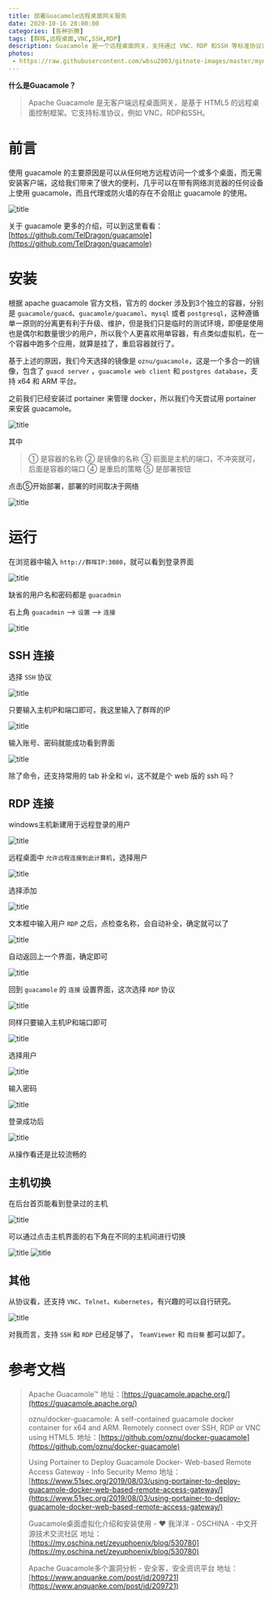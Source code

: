 ```yaml
---
title: 部署Guacamole远程桌面网关服务
date: 2020-10-16 20:00:00
categories: [各种折腾]
tags: [群晖,远程桌面,VNC,SSH,RDP]
description: Guacamole 是一个远程桌面网关，支持通过 VNC、RDP 和SSH 等标准协议访问远程桌面。
photos: 
 - https://raw.githubusercontent.com/wbsu2003/gitnote-images/master/mynote/2020/09/16/logo1-1600260688286.png
---
```


**什么是Guacamole？**
> Apache Guacamole 是无客户端远程桌面网关，是基于 HTML5 的远程桌面控制框架。它支持标准协议，例如 VNC，RDP和SSH。

# 前言

使用 guacamole 的主要原因是可以从任何地方远程访问一个或多个桌面，而无需安装客户端，这给我们带来了很大的便利，几乎可以在带有网络浏览器的任何设备上使用 guacamole，而且代理或防火墙的存在不会阻止 guacamole 的使用。

![title](https://raw.githubusercontent.com/wbsu2003/gitnote-images/master/mynote/2020/09/16/%E6%9E%B6%E6%9E%84-1600260803126.png)



关于 guacamole 更多的介绍，可以到这里看看：[https://github.com/TelDragon/guacamole](https://github.com/TelDragon/guacamole)


# 安装

根据 apache guacamole 官方文档，官方的 docker 涉及到3个独立的容器，分别是 `guacamole/guacd`、`guacamole/guacamol`、`mysql` 或者 `postgresql`，这种遵循单一原则的分离更有利于升级、维护，但是我们只是临时的测试环境，即便是使用也是偶尔和数量很少的用户，所以我个人更喜欢用单容器，有点类似虚拟机，在一个容器中跑多个应用，就算是挂了，重启容器就行了。

基于上述的原因，我们今天选择的镜像是 `oznu/guacamole`，这是一个多合一的镜像，包含了 `guacd server` ，`guacamole web client` 和 `postgres database`，支持 x64 和 ARM 平台。 

之前我们已经安装过 portainer 来管理 docker，所以我们今天尝试用 portainer 来安装 guacamole。

![title](https://raw.githubusercontent.com/wbsu2003/gitnote-images/master/mynote/2020/09/16/docker1-1600260893774.png)

其中
> ① 是容器的名称
② 是镜像的名称
③ 前面是主机的端口，不冲突就可，后面是容器的端口
④ 是重启的策略
⑤ 是部署按钮

点击⑤开始部署，部署的时间取决于网络

![title](https://raw.githubusercontent.com/wbsu2003/gitnote-images/master/mynote/2020/09/16/docker2-1600260918381.png)

# 运行

在浏览器中输入 `http://群晖IP:3080`，就可以看到登录界面

![title](https://raw.githubusercontent.com/wbsu2003/gitnote-images/master/mynote/2020/09/16/login-1600260935535.png)

缺省的用户名和密码都是 `guacadmin`


右上角 `guacadmin` --> `设置` --> `连接`

![title](https://raw.githubusercontent.com/wbsu2003/gitnote-images/master/mynote/2020/09/16/setup1-1600260977020.png)

## SSH 连接

选择 `SSH` 协议

![title](https://raw.githubusercontent.com/wbsu2003/gitnote-images/master/mynote/2020/09/16/setup2-1600261007887.png)

只要输入主机IP和端口即可，我这里输入了群晖的IP

![title](https://raw.githubusercontent.com/wbsu2003/gitnote-images/master/mynote/2020/09/16/setup3-1600261022509.png)

输入账号、密码就能成功看到界面

![title](https://raw.githubusercontent.com/wbsu2003/gitnote-images/master/mynote/2020/09/16/setup4-1600261045349.png)
 
 除了命令，还支持常用的 tab 补全和 vi，这不就是个 web 版的 ssh 吗？

## RDP 连接

windows主机新建用于远程登录的用户

![title](https://raw.githubusercontent.com/wbsu2003/gitnote-images/master/mynote/2020/09/16/windows1-1600261074886.png)

远程桌面中 `允许远程连接到此计算机`，选择用户

![title](https://raw.githubusercontent.com/wbsu2003/gitnote-images/master/mynote/2020/09/16/windows2-1600261094711.png)

选择添加

![title](https://raw.githubusercontent.com/wbsu2003/gitnote-images/master/mynote/2020/09/16/windows3-1600261120369.png)

文本框中输入用户 `RDP` 之后，点检查名称，会自动补全，确定就可以了 

![title](https://raw.githubusercontent.com/wbsu2003/gitnote-images/master/mynote/2020/09/16/windows4-1600261132672.png)

自动返回上一个界面，确定即可

![title](https://raw.githubusercontent.com/wbsu2003/gitnote-images/master/mynote/2020/09/16/windows5-1600261144014.png)

回到 `guacamole` 的 `连接` 设置界面，这次选择 `RDP` 协议

![title](https://raw.githubusercontent.com/wbsu2003/gitnote-images/master/mynote/2020/09/16/setup5-1600261158041.png)

同样只要输入主机IP和端口即可

![title](https://raw.githubusercontent.com/wbsu2003/gitnote-images/master/mynote/2020/09/16/setup6-1600261172647.png)

选择用户

![title](https://raw.githubusercontent.com/wbsu2003/gitnote-images/master/mynote/2020/09/16/windows6-1600261187005.png)

输入密码

![title](https://raw.githubusercontent.com/wbsu2003/gitnote-images/master/mynote/2020/09/16/windows7-1600261198341.png)

登录成功后

![title](https://raw.githubusercontent.com/wbsu2003/gitnote-images/master/mynote/2020/09/16/windows8-1600261210725.png)

从操作看还是比较流畅的

## 主机切换

在后台首页能看到登录过的主机

![title](https://raw.githubusercontent.com/wbsu2003/gitnote-images/master/mynote/2020/09/16/web1-1600261225206.png)

可以通过点击主机界面的右下角在不同的主机间进行切换

![title](https://raw.githubusercontent.com/wbsu2003/gitnote-images/master/mynote/2020/09/16/web2-1600261236854.png)
![title](https://raw.githubusercontent.com/wbsu2003/gitnote-images/master/mynote/2020/09/16/web3-1600261245798.png)

## 其他

从协议看，还支持 `VNC`、`Telnet`、`Kubernetes`，有兴趣的可以自行研究。

![title](https://raw.githubusercontent.com/wbsu2003/gitnote-images/master/mynote/2020/09/16/%E5%8D%8F%E8%AE%AE-1600261262006.png)

对我而言，支持 `SSH` 和  `RDP` 已经足够了， `TeamViewer` 和 `向日葵` 都可以卸了。

# 参考文档

> Apache Guacamole™
>地址：[https://guacamole.apache.org/](https://guacamole.apache.org/)
>
> oznu/docker-guacamole: A self-contained guacamole docker container for x64 and ARM. Remotely connect over SSH, RDP or VNC using HTML5.
>地址：[https://github.com/oznu/docker-guacamole](https://github.com/oznu/docker-guacamole)
>
> Using Portainer to Deploy Guacamole Docker- Web-based Remote Access Gateway - Info Security Memo
>地址：[https://www.51sec.org/2019/08/03/using-portainer-to-deploy-guacamole-docker-web-based-remote-access-gateway/](https://www.51sec.org/2019/08/03/using-portainer-to-deploy-guacamole-docker-web-based-remote-access-gateway/)
>
> Guacamole桌面虚拟化介绍和安装使用 - ❤️ 我洋洋 - OSCHINA - 中文开源技术交流社区
>地址：[https://my.oschina.net/zeyuphoenix/blog/530780](https://my.oschina.net/zeyuphoenix/blog/530780)
>
> Apache Guacamole多个漏洞分析 - 安全客，安全资讯平台
>地址：[https://www.anquanke.com/post/id/209721](https://www.anquanke.com/post/id/209721)